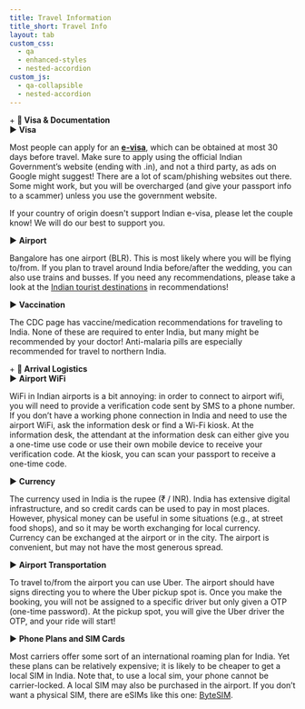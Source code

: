 ```yaml
---
title: Travel Information
title_short: Travel Info
layout: tab
custom_css:
  - qa
  - enhanced-styles
  - nested-accordion
custom_js:
  - qa-collapsible
  - nested-accordion
---
```


<div class="nested-accordion-container">
    <!-- Section 1: Visa & Documentation -->
    <div class="accordion-section">
        <div class="section-header" onclick="toggleSection(this, 'visa-section')">
            <span class="section-icon">+</span>
            <strong>🛂 Visa & Documentation</strong>
        </div>
        <div class="section-content" id="visa-section">
            <!-- Subsection 1.1: Visa -->
            <div class="subsection">
                <div class="subsection-header" onclick="toggleSubsection(this, 'visa')">
                    <span class="subsection-icon">▶</span>
                    <strong>Visa</strong>
                </div>
                <div class="subsection-content" id="visa">
                    <p> Most people can apply for an <strong><a href="https://indianvisaonline.gov.in/evisa/tvoa.html" target="_blank">e-visa</a></strong>, which can be obtained at most 30 days before travel. Make sure to apply using the official Indian Government’s website (ending with .in), and not a third party, as ads on Google might suggest! There are a lot of scam/phishing websites out there. Some might work, but you will be overcharged (and give your passport info to a scammer) unless you use the government website. </p>
                    <p>
                    If your country of origin doesn't support Indian e-visa, please let the couple know! We will do our best to support you.
                    </p>
                </div>
            </div>
            <!-- Subsection 1.2: Airport -->
            <div class="subsection">
                <div class="subsection-header" onclick="toggleSubsection(this, 'airport')">
                    <span class="subsection-icon">▶</span>
                    <strong>Airport</strong>
                </div>
                <div class="subsection-content" id="airport">
                    <p> Bangalore has one airport (BLR). This is most likely where you will be flying to/from. If you plan to travel around India before/after the wedding, you can also use trains and busses. If you need any recommendations, please take a look at the <a href="/{{ site.baseurl }}tabs/recos.html">Indian tourist destinations</a> in recommendations!</p>
                </div>
            </div>
            <!-- Subsection 1.3: Vaccination -->
            <div class="subsection">
                <div class="subsection-header" onclick="toggleSubsection(this, 'vaccination')">
                    <span class="subsection-icon">▶</span>
                    <strong> Vaccination </strong>
                </div>
                <div class="subsection-content" id="vaccination">
                    <p> The CDC page has vaccine/medication recommendations for traveling to India. None of these are required to enter India, but many might be recommended by your doctor! Anti-malaria pills are especially recommended for travel to northern India. </p>
                </div>
            </div>
        </div>
    </div>
    <!-- Section 2: On Arrival -->
    <!-- Section 2: Arrival Logistics -->
    <div class="accordion-section">
        <div class="section-header" onclick="toggleSection(this, 'arrival-section')">
            <span class="section-icon">+</span>
            <strong>🛬 Arrival Logistics</strong>
        </div>
        <div class="section-content" id="arrival-section">
            <!-- Subsection: Airport WiFi -->
            <div class="subsection">
                <div class="subsection-header" onclick="toggleSubsection(this, 'airport-wifi')">
                    <span class="subsection-icon">▶</span>
                    <strong>Airport WiFi</strong>
                </div>
                <div class="subsection-content" id="airport-wifi">
                    <p>WiFi in Indian airports is a bit annoying: in order to connect to airport wifi, you will need to provide a verification code sent by SMS to a phone number. If you don’t have a working phone connection in India and need to use the airport WiFi, ask the information desk or find a Wi-Fi kiosk. At the information desk, the attendant at the information desk can either give you a one-time use code or use their own mobile device to receive your verification code. At the kiosk, you can scan your passport to receive a one-time code.</p>
                </div>
            </div>
            <!-- Subsection: Currency -->
            <div class="subsection">
                <div class="subsection-header" onclick="toggleSubsection(this, 'currency')">
                    <span class="subsection-icon">▶</span>
                    <strong>Currency</strong>
                </div>
                <div class="subsection-content" id="currency">
                    <p>The currency used in India is the rupee (₹ / INR). India has extensive digital infrastructure, and so credit cards can be used to pay in most places. However, physical money can be useful in some situations (e.g., at street food shops), and so it may be worth exchanging for local currency. Currency can be exchanged at the airport or in the city. The airport is convenient, but may not have the most generous spread.</p>
                </div>
            </div>
            <div class="subsection">
                <div class="subsection-header" onclick="toggleSubsection(this, 'transportation')">
                    <span class="subsection-icon">▶</span>
                    <strong>Airport Transportation</strong>
                </div>
                <div class="subsection-content" id="transportation">
                    <p>To travel to/from the airport you can use Uber. The airport should have signs directing you to where the Uber pickup spot is. Once you make the booking, you will not be assigned to a specific driver but only given a OTP (one-time password). At the pickup spot, you will give the Uber driver the OTP, and your ride will start!</p>
                </div>
            </div>
            <!-- Subsection: Phone Plans and SIM Cards -->
            <div class="subsection">
                <div class="subsection-header" onclick="toggleSubsection(this, 'phone-sim')">
                    <span class="subsection-icon">▶</span>
                    <strong>Phone Plans and SIM Cards</strong>
                </div>
                <div class="subsection-content" id="phone-sim">
                    <p>Most carriers offer some sort of an international roaming plan for India. Yet these plans can be relatively expensive; it is likely to be cheaper to get a local SIM in India. Note that, to use a local sim, your phone cannot be carrier-locked. A local SIM may also be purchased in the airport. If you don’t want a physical SIM, there are eSIMs like this one: <a href="https://bytesim.com/">ByteSIM</a>.</p>
                </div>
            </div>
        </div>
    </div>
</div>
